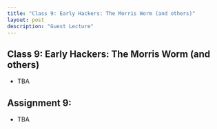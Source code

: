 ```yaml
---
title: "Class 9: Early Hackers: The Morris Worm (and others)"
layout: post
description: "Guest Lecture"
---
```


## Class 9: Early Hackers: The Morris Worm (and others)
- TBA

## Assignment 9:
- TBA